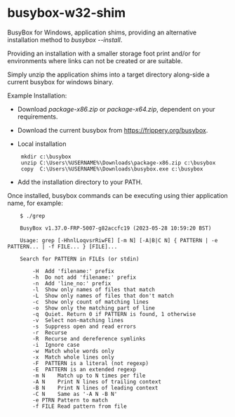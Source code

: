 # busybox-w32-shim

BusyBox for Windows, application shims, providing an alternative installation method to _busybox --install_.

Providing an installation with a smaller storage foot print and/or for environments where links can not be created or are suitable.

Simply unzip the application shims into a target directory along-side a current busybox for windows binary.

Example Installation:

 * Download _package-x86.zip_ or _package-x64.zip_, dependent on your requirements.

 * Download the current busybox from https://frippery.org/busybox.

 * Local installation
    
        mkdir c:\busybox
        unzip C:\Users\%USERNAME%\Downloads\package-x86.zip c:\busybox
        copy  C:\Users\%USERNAME%\Downloads\busybox.exe c:\busybox

 * Add the installation directory to your PATH.   
 
Once installed, busybox commands can be executing using thier application name, for example:
       
        $ ./grep
        
        BusyBox v1.37.0-FRP-5007-g82accfc19 (2023-05-28 10:59:20 BST)
   
        Usage: grep [-HhnlLoqvsrRiwFE] [-m N] [-A|B|C N] { PATTERN | -e PATTERN... | -f FILE... } [FILE]...
   
        Search for PATTERN in FILEs (or stdin)

	        -H	Add 'filename:' prefix
	        -h	Do not add 'filename:' prefix
	        -n	Add 'line_no:' prefix
	        -l	Show only names of files that match
	        -L	Show only names of files that don't match
	        -c	Show only count of matching lines
	        -o	Show only the matching part of line
	        -q	Quiet. Return 0 if PATTERN is found, 1 otherwise
	        -v	Select non-matching lines
	        -s	Suppress open and read errors
	        -r	Recurse
	        -R	Recurse and dereference symlinks
	        -i	Ignore case
	        -w	Match whole words only
	        -x	Match whole lines only
	        -F	PATTERN is a literal (not regexp)
	        -E	PATTERN is an extended regexp
	        -m N	Match up to N times per file
	        -A N	Print N lines of trailing context
	        -B N	Print N lines of leading context
	        -C N	Same as '-A N -B N'
	        -e PTRN	Pattern to match
	        -f FILE	Read pattern from file
        
